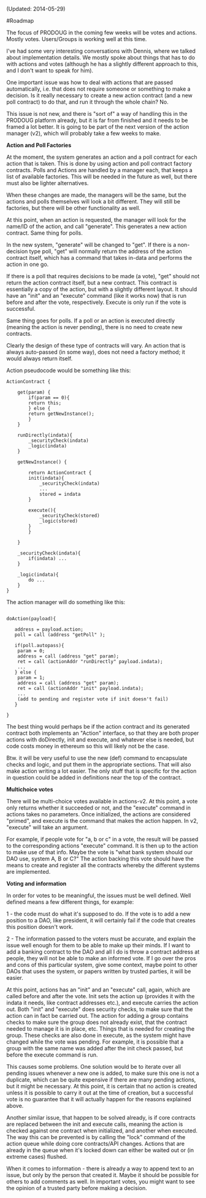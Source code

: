 (Updated: 2014-05-29)

#Roadmap

The focus of PRODOUG in the coming few weeks will be votes and actions. Mostly 
votes. Users/Groups is working well at this time.

I've had some very interesting conversations with Dennis, where we talked about
implementation details. We mostly spoke about things that has to do with actions and
votes (although he has a slightly different approach to this, and I don't want to
speak for him). 

One important issue was how to deal with actions that are passed automatically, 
i.e. that does not require someone or something to make a decision. Is it
really necessary to create a new action contract (and a new poll contract)
to do that, and run it through the whole chain? No.

This issue is not new, and there is "sort of" a way of handling this in the 
PRODOUG platform already, but it is far from finished and it needs to be framed 
a lot better. It is going to be part of the next version of the action manager (v2), 
which will probably take a few weeks to make.

**Action and Poll Factories**

At the moment, the system generates an action and a poll contract for each
action that is taken. This is done by using action and poll contract factory 
contracts. Polls and Actions are handled by a manager each, that keeps a list 
of available factories. This will be needed in the future as well, but there
must also be lighter alternatives.

When these changes are made, the managers will be the same, but the actions and
polls themselves will look a bit different. They will still be factories, but 
there will be other functionality as well. 

At this point, when an action is requested, the manager will look for the name/ID 
of the action, and call "generate". This generates a new action contract. Same 
thing for polls. 

In the new system, "generate" will be changed to "get". If there is a non-decision 
type poll, "get" will normally return the address of the action contract itself, 
which has a command that takes in-data and performs the action in one go.

If there is a poll that requires decisions to be made (a vote), "get" should not
return the action contract itself, but a new contract. This contract is essentially
a copy of the action, but with a slightly different layout. It should have 
an "init" and an "execute" command (like it works now) that is run before and 
after the vote, respectively. Execute is only run if the vote is successful.

Same thing goes for polls. If a poll or an action is executed directly (meaning
the action is never pending), there is no need to create new contracts.

Clearly the design of these type of contracts will vary. An action that is
always auto-passed (in some way), does not need a factory method; it would
always return itself.

Action pseudocode would be something like this:

```
ActionContract {	
	
	get(param) {
	    if(param == 0){
		return this;
	    } else {
		return getNewInstance();
	    }
	}
	
	runDirectly(indata){
		_securityCheck(indata)
		_logic(indata)
	}
	
	getNewInstance() {
	    
	    return ActionContract {
		init(indata){
		    _securityCheck(indata)
		    ...
		    stored = indata
		}
	    
		execute(){
		    _securityCheck(stored)
		    _logic(stored)
		}
	    }
	    
	}
	
	_securityCheck(indata){
	    if(indata) ...
	}
	
	_logic(indata){
	    do ...
	}
}

```

The action manager will do something like this:

```

doAction(payload){

   address = payload.action;
   poll = call (address "getPoll" );
   
   if(poll.autopass){
   	param = 0;
   	address = call (address "get" param);
   	ret = call (actionAddr "runDirectly" payload.indata);
   	...
   } else {
   	param = 1;
   	address = call (address "get" param);
   	ret = call (actionAddr "init" payload.indata);
   	...
   	(add to pending and register vote if init doesn't fail)
   }

}

```

The best thing would perhaps be if the action contract and its generated 
contract both implements an "Action" interface, so that they are both proper
actions with doDirectly, init and execute, and whatever else is needed, but 
code costs money in ethereum so this will likely not be the case.

Btw. it will be very useful to use the new (def) command to encapsulate checks and
logic, and put them in the appropriate sections. That will also make action
writing a lot easier. The only stuff that is specific for the action in 
question could be added in definitions near the top of the contract.

**Multichoice votes**

There will be multi-choice votes available in actions-v2. At this point, a vote
only returns whether it succeeded or not, and the "execute" command in actions 
takes no parameters. Once initialized, the actions are considered "primed", and
execute is the command that makes the action happen. In v2, "execute" will take
an argument. 

For example, if people vote for "a, b or c" in a vote, the result will be passed
to the corresponding actions "execute" command. It is then up to the action to 
make use of that info. Maybe the vote is "what bank system should our DAO use, 
system A, B or C?" The action backing this vote should have the means to
create and register all the contracts whereby the different systems are implemented. 

**Voting and information**

In order for votes to be meaningful, the issues must be well defined. Well defined
means a few different things, for example:

1 - the code must do what it's supposed to do. If the vote is to add a new 
    position to a DAO, like president, it will certainly fail if the code that
    creates this position doesn't work.
    
2 - The information passed to the voters must be accurate, and explain the issue
    well enough for them to be able to make up their minds. If I want to add a 
    banking contract to the DAO and all I do is throw a contract address at 
    people, they will not be able to make an informed vote. If I go over the
    pros and cons of this particular system, give some context, maybe point to
    other DAOs that uses the system, or papers written by trusted parties, it
    will be easier.
    
At this point, actions has an "init" and an "execute" call, again, which are
called before and after the vote. Init sets the action up (provides it with 
the indata it needs, like contract addresses etc.), and execute carries
the action out. Both "init" and "execute" does security checks, to make sure
that the action can in fact be carried out. The action for adding a group contains 
checks to make sure the group does not already exist, that the contract needed to
manage it is in place, etc. Things that is needed for creating the group. These
checks are also done in execute, as the system might have changed while the
vote was pending. For example, it is possible that a group with the same name
was added after the init check passed, but before the execute command is run.

This causes some problems. One solution would be to iterate over all pending issues
whenever a new one is added, to make sure this one is not a duplicate, which can
be quite expensive if there are many pending actions, but it might be necessary. 
At this point, it is certain that no action is created unless it is 
possible to carry it out at the time of creation, but a successful vote is no
guarantee that it will actually happen for the reasons explained above.

Another similar issue, that happen to be solved already, is if core contracts are
replaced between the init and execute calls, meaning the action is checked against
one contract when initialized, and another when executed. The way this can be 
prevented is by calling the "lock" command of the action queue while doing core 
contracts/API changes. Actions that are already in the queue when it's locked 
down can either be waited out or (in extreme cases) flushed.

When it comes to information - there is already a way to append text to an issue, 
but only by the person that created it. Maybe it should be possible for others 
to add comments as well. In important votes, you might want to see the opinion
of a trusted party before making a decision.